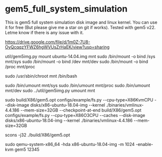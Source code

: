 # gem5_full_system_simulation

This is gem5 full system simulation disk image and linux kernel. 
You can use it for free (But please give me a star on git if works). 
Tested with gem5 v22. Letme know if there is any issue with it.

https://drive.google.com/file/d/1m0Z-7U8-OyQcqqzYFWZ6hgWVUsZrHaEK/view?usp=sharing

util/gem5img.py mount ubuntu-14.04.img mnt
sudo /bin/mount -o bind /sys mnt/sys
sudo /bin/mount -o bind /dev mnt/dev
sudo /bin/mount -o bind /proc mnt/proc

sudo /usr/sbin/chroot mnt /bin/bash

sudo /bin/umount mnt/sys
sudo /bin/umount mnt/proc
sudo /bin/umount mnt/dev
sudo ../util/gem5img.py umount mnt

sudo build/X86/gem5.opt configs/example/fs.py --cpu-type=X86KvmCPU --disk-image disks/x86-ubuntu-18.04-img  --kernel ./binaries/vmlinux-4.4.186 --mem-size=32GB --checkpoint-at-end
build/X86/gem5.opt configs/example/fs.py --cpu-type=X86O3CPU --caches --disk-image disks/x86-ubuntu-18.04-img --kernel ./binaries/vmlinux-4.4.186 --mem-size=32GB 

scons -j32 ./build/X86/gem5.opt

sudo qemu-system-x86_64 -hda x86-ubuntu-18.04-img -m 1024 -enable-kvm 
gem5
12345
 
 
